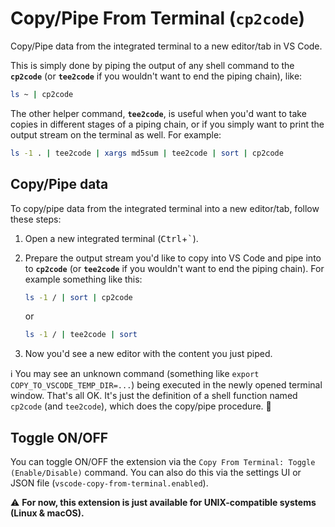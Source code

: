 # Copy/Pipe From Terminal (`cp2code`)

Copy/Pipe data from the integrated terminal to a new editor/tab in VS Code.

This is simply done by piping the output of any shell command to the **`cp2code`** (or **`tee2code`** if you wouldn't want to end the piping chain), like:

```sh
ls ~ | cp2code
```

The other helper command, **`tee2code`**, is useful when you'd want to take copies in different stages of a piping chain, or if you simply want to print the output stream on the terminal as well. For example:

```sh
ls -1 . | tee2code | xargs md5sum | tee2code | sort | cp2code
```

## Copy/Pipe data

To copy/pipe data from the integrated terminal into a new editor/tab, follow these steps:

1. Open a new integrated terminal (<kbd>Ctrl</kbd>+<kbd>`</kbd>).

1. Prepare the output stream you'd like to copy into VS Code and pipe into to **`cp2code`** (or **`tee2code`** if you wouldn't want to end the piping chain). For example something like this:

   ```sh
   ls -1 / | sort | cp2code
   ```

   or

   ```sh
   ls -1 / | tee2code | sort 
   ```

1. Now you'd see a new editor with the content you just piped.

ℹ️ You may see an unknown command (something like `export COPY_TO_VSCODE_TEMP_DIR=...`) being executed in the newly opened terminal window. That's all OK. It's just the definition of a shell function named `cp2code` (and `tee2code`), which does the copy/pipe procedure. 🍏

## Toggle ON/OFF

You can toggle ON/OFF the extension via the `Copy From Terminal: Toggle (Enable/Disable)` command. You can also do this via the settings UI or JSON file (`vscode-copy-from-terminal.enabled`).

⚠️ **For now, this extension is just available for UNIX-compatible systems (Linux & macOS).**
